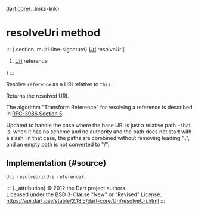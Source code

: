 [dart:core](../../dart-core/dart-core-library){._links-link}

resolveUri method
=================

::: {.section .multi-line-signature}
[Uri](../uri-class) resolveUri(

1.  [Uri](../uri-class) reference

)
:::

Resolve `reference` as a URI relative to `this`.

Returns the resolved URI.

The algorithm \"Transform Reference\" for resolving a reference is
described in [RFC-3986 Section
5](https://tools.ietf.org/html/rfc3986#section-5 "RFC-1123").

Updated to handle the case where the base URI is just a relative path -
that is: when it has no scheme and no authority and the path does not
start with a slash. In that case, the paths are combined without
removing leading \"..\", and an empty path is not converted to \"/\".

Implementation {#source}
--------------

``` {.language-dart data-language="dart"}
Uri resolveUri(Uri reference);
```

::: {._attribution}
© 2012 the Dart project authors\
Licensed under the BSD 3-Clause \"New\" or \"Revised\" License.\
<https://api.dart.dev/stable/2.18.5/dart-core/Uri/resolveUri.html>
:::
